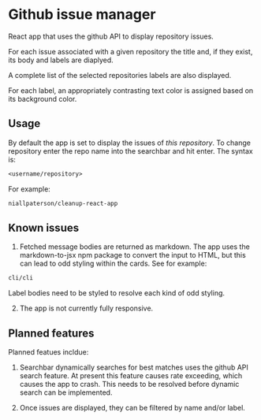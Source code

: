 # Github issue manager

React app that uses the github API to display repository issues.

For each issue associated with a given repository the title and, if they exist, its body and labels are diaplyed. 

A complete list of the selected repositories labels are also displayed.

For each label, an appropriately contrasting text color is assigned based on its background color.

## Usage

By default the app is set to display the issues of *this repository*. To change repository enter the repo name into the searchbar and hit enter. The syntax is:

````markdown
<username/repository>
````

For example:

````markdown
niallpaterson/cleanup-react-app
````

## Known issues

1. Fetched message bodies are returned as markdown. The app uses the markdown-to-jsx npm package to convert the input to HTML, but this can lead to odd styling within the cards. See for example:

````markdown
cli/cli
````

Label bodies need to be styled to resolve each kind of odd styling.

2. The app is not currently fully responsive.

## Planned features

Planned featues incldue:

1. Searchbar dynamically searches for best matches uses the github API search feature. At present this feature causes rate exceeding, which causes the app to crash. This needs to be resolved before dynamic search can be implemented. 

2. Once issues are displayed, they can be filtered by name and/or label.
